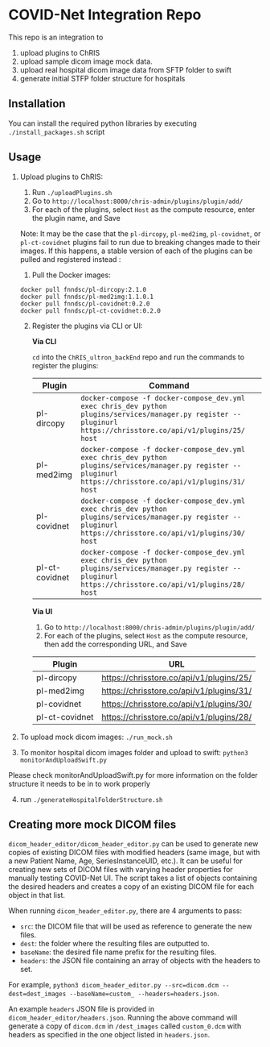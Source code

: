 # COVID-Net Integration Repo

This repo is an integration to 
1. upload plugins to ChRIS
2. upload sample dicom image mock data. 
3. upload real hospital dicom image data from SFTP folder to swift
4. generate initial STFP folder structure for hospitals

## Installation

You can install the required python libraries by executing `./install_packages.sh` script

## Usage

1. Upload plugins to ChRIS:

   1. Run `./uploadPlugins.sh`
   2. Go to  `http://localhost:8000/chris-admin/plugins/plugin/add/`
   3. For each of the plugins, select `Host` as the compute resource, enter the plugin name, and Save

   

   Note: It may be the case that the `pl-dircopy`, `pl-med2img`, `pl-covidnet`, or `pl-ct-covidnet` plugins fail to run due to breaking changes made to their images. If this happens, a stable version of each of the plugins can be pulled and registered instead :

   1. Pull the Docker images:

   ```
   docker pull fnndsc/pl-dircopy:2.1.0
   docker pull fnndsc/pl-med2img:1.1.0.1
   docker pull fnndsc/pl-covidnet:0.2.0
   docker pull fnndsc/pl-ct-covidnet:0.2.0
   ```

   2. Register the plugins via CLI or UI:

      **Via CLI**

      `cd` into the `ChRIS_ultron_backEnd` repo and run the commands to register the plugins:

      | Plugin         | Command                                                      |
      | -------------- | ------------------------------------------------------------ |
      | pl-dircopy     | `docker-compose -f docker-compose_dev.yml exec chris_dev python plugins/services/manager.py register --pluginurl https://chrisstore.co/api/v1/plugins/25/ host` |
      | pl-med2img     | `docker-compose -f docker-compose_dev.yml exec chris_dev python plugins/services/manager.py register --pluginurl https://chrisstore.co/api/v1/plugins/31/ host` |
      | pl-covidnet    | `docker-compose -f docker-compose_dev.yml exec chris_dev python plugins/services/manager.py register --pluginurl https://chrisstore.co/api/v1/plugins/30/ host` |
      | pl-ct-covidnet | `docker-compose -f docker-compose_dev.yml exec chris_dev python plugins/services/manager.py register --pluginurl https://chrisstore.co/api/v1/plugins/28/ host` |

      **Via UI**	

      1. Go to  `http://localhost:8000/chris-admin/plugins/plugin/add/`
      2. For each of the plugins, select `Host` as the compute resource, then add the corresponding URL, and Save

      | Plugin         | URL                                      |
      | -------------- | ---------------------------------------- |
      | pl-dircopy     | https://chrisstore.co/api/v1/plugins/25/ |
      | pl-med2img     | https://chrisstore.co/api/v1/plugins/31/ |
      | pl-covidnet    | https://chrisstore.co/api/v1/plugins/30/ |
      | pl-ct-covidnet | https://chrisstore.co/api/v1/plugins/28/ |

2. To upload mock dicom images: `./run_mock.sh`

3. To monitor hospital dicom images folder and upload to swift: `python3 monitorAndUploadSwift.py`

Please check monitorAndUploadSwift.py for more information on the folder structure it needs to be in to work properly 

4. run `./generateHospitalFolderStructure.sh`

## Creating more mock DICOM files

`dicom_header_editor/dicom_header_editor.py` can be used to generate new copies of existing DICOM files with modified headers (same image, but with a new Patient Name, Age, SeriesInstanceUID, etc.). It can be useful for creating new sets of DICOM files with varying header properties for manually testing COVID-Net UI. The script takes a list of objects containing the desired headers and creates a copy of an existing DICOM file for each object in that list.

When running `dicom_header_editor.py`, there are 4 arguments to pass:

* `src`: the DICOM file that will be used as reference to generate the new files.
* `dest`: the folder where the resulting files are outputted to.
* `baseName`: the desired file name prefix for the resulting files.
* `headers`: the JSON file containing an array of objects with the headers to set.

For example, `python3 dicom_header_editor.py --src=dicom.dcm --dest=dest_images --baseName=custom_ --headers=headers.json`.

An example `headers` JSON file is provided in `dicom_header_editor/headers.json`. Running the above command will generate a copy of `dicom.dcm` in `/dest_images` called `custom_0.dcm` with headers as specified in the one object listed in `headers.json`.
